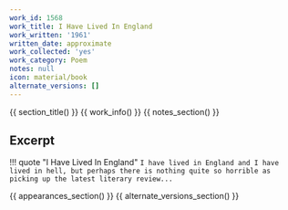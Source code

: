 ```yaml
---
work_id: 1568
work_title: I Have Lived In England
work_written: '1961'
written_date: approximate
work_collected: 'yes'
work_category: Poem
notes: null
icon: material/book
alternate_versions: []
---
```


{{ section_title() }}
{{ work_info() }}
{{ notes_section() }}
## Excerpt
!!! quote "I Have Lived In England"
    ```
    I have lived in England
    and I have lived in hell,
    but perhaps there is nothing quite so horrible
    as picking up the latest literary review...
    ```

{{ appearances_section() }}
{{ alternate_versions_section() }}